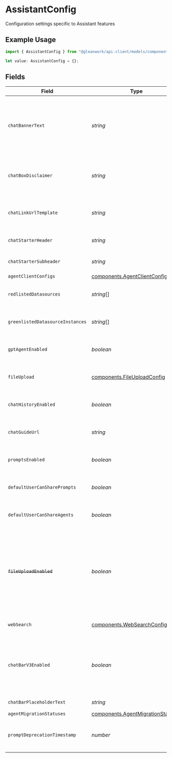 # AssistantConfig

Configuration settings specific to Assistant features

## Example Usage

```typescript
import { AssistantConfig } from "@gleanwork/api-client/models/components";

let value: AssistantConfig = {};
```

## Fields

| Field                                                                                                                                                                               | Type                                                                                                                                                                                | Required                                                                                                                                                                            | Description                                                                                                                                                                         |
| ----------------------------------------------------------------------------------------------------------------------------------------------------------------------------------- | ----------------------------------------------------------------------------------------------------------------------------------------------------------------------------------- | ----------------------------------------------------------------------------------------------------------------------------------------------------------------------------------- | ----------------------------------------------------------------------------------------------------------------------------------------------------------------------------------- |
| `chatBannerText`                                                                                                                                                                    | *string*                                                                                                                                                                            | :heavy_minus_sign:                                                                                                                                                                  | Disclaimer message to be displayed as a banner on top of chat. This could be in markdown format with "\n" between each line.                                                        |
| `chatBoxDisclaimer`                                                                                                                                                                 | *string*                                                                                                                                                                            | :heavy_minus_sign:                                                                                                                                                                  | Disclaimer message to be displayed below the chat box. This could be in markdown format.                                                                                            |
| `chatLinkUrlTemplate`                                                                                                                                                               | *string*                                                                                                                                                                            | :heavy_minus_sign:                                                                                                                                                                  | The URL to use for outbound links to Glean Chat. Defaults to {webAppUrl}/chat.                                                                                                      |
| `chatStarterHeader`                                                                                                                                                                 | *string*                                                                                                                                                                            | :heavy_minus_sign:                                                                                                                                                                  | Label for the chat header during initial state.                                                                                                                                     |
| `chatStarterSubheader`                                                                                                                                                              | *string*                                                                                                                                                                            | :heavy_minus_sign:                                                                                                                                                                  | Label for the chat subheader during initial state.                                                                                                                                  |
| `agentClientConfigs`                                                                                                                                                                | [components.AgentClientConfig](../../models/components/agentclientconfig.md)[]                                                                                                      | :heavy_minus_sign:                                                                                                                                                                  | N/A                                                                                                                                                                                 |
| `redlistedDatasources`                                                                                                                                                              | *string*[]                                                                                                                                                                          | :heavy_minus_sign:                                                                                                                                                                  | A list of datasources that are disabled in Chat                                                                                                                                     |
| `greenlistedDatasourceInstances`                                                                                                                                                    | *string*[]                                                                                                                                                                          | :heavy_minus_sign:                                                                                                                                                                  | A list of datasources that are always visible in Chat                                                                                                                               |
| `gptAgentEnabled`                                                                                                                                                                   | *boolean*                                                                                                                                                                           | :heavy_minus_sign:                                                                                                                                                                  | Whether the GPT agent (general mode) for Chat is enabled                                                                                                                            |
| `fileUpload`                                                                                                                                                                        | [components.FileUploadConfig](../../models/components/fileuploadconfig.md)                                                                                                          | :heavy_minus_sign:                                                                                                                                                                  | Configuration settings for the chat file upload feature                                                                                                                             |
| `chatHistoryEnabled`                                                                                                                                                                | *boolean*                                                                                                                                                                           | :heavy_minus_sign:                                                                                                                                                                  | Whether the chat history for Chat is enabled for the deployment                                                                                                                     |
| `chatGuideUrl`                                                                                                                                                                      | *string*                                                                                                                                                                            | :heavy_minus_sign:                                                                                                                                                                  | Redirect URL for "Chat guide" in the default chat starter subheader                                                                                                                 |
| `promptsEnabled`                                                                                                                                                                    | *boolean*                                                                                                                                                                           | :heavy_minus_sign:                                                                                                                                                                  | Whether prompt templates feature are enabled for the deployment.                                                                                                                    |
| `defaultUserCanSharePrompts`                                                                                                                                                        | *boolean*                                                                                                                                                                           | :heavy_minus_sign:                                                                                                                                                                  | Whether a default user can share prompts to the prompt library.                                                                                                                     |
| `defaultUserCanShareAgents`                                                                                                                                                         | *boolean*                                                                                                                                                                           | :heavy_minus_sign:                                                                                                                                                                  | Whether a default user can share agents to the agent library.                                                                                                                       |
| ~~`fileUploadEnabled`~~                                                                                                                                                             | *boolean*                                                                                                                                                                           | :heavy_minus_sign:                                                                                                                                                                  | : warning: ** DEPRECATED **: This will be removed in a future release, please migrate away from it as soon as possible.<br/><br/>Whether file upload for Chat is enabled for the deployment |
| `webSearch`                                                                                                                                                                         | [components.WebSearchConfig](../../models/components/websearchconfig.md)                                                                                                            | :heavy_minus_sign:                                                                                                                                                                  | Configuration settings related to web search                                                                                                                                        |
| `chatBarV3Enabled`                                                                                                                                                                  | *boolean*                                                                                                                                                                           | :heavy_minus_sign:                                                                                                                                                                  | Whether admin has enabled Chat Bar V3 for the deployment. This shall eventually go away when we launch Chat Bar V3 to all customers.                                                |
| `chatBarPlaceholderText`                                                                                                                                                            | *string*                                                                                                                                                                            | :heavy_minus_sign:                                                                                                                                                                  | Placeholder text for the chat bar                                                                                                                                                   |
| `agentMigrationStatuses`                                                                                                                                                            | [components.AgentMigrationStatuses](../../models/components/agentmigrationstatuses.md)                                                                                              | :heavy_minus_sign:                                                                                                                                                                  | N/A                                                                                                                                                                                 |
| `promptDeprecationTimestamp`                                                                                                                                                        | *number*                                                                                                                                                                            | :heavy_minus_sign:                                                                                                                                                                  | The prompt deprecation time shown on the prompt library warning.                                                                                                                    |